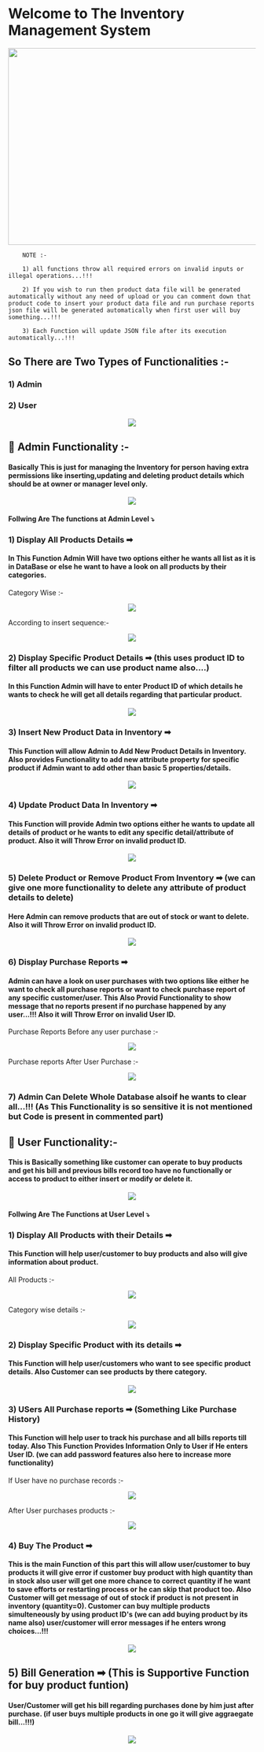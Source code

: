 # Welcome to The Inventory Management System 
<p align="center">
<img src="https://www.kindpng.com/picc/m/264-2640361_inventory-management-system-png-transparent-png.png" width="600" height="400"/>
</p>
                                                                                                                                   
        NOTE :- 

        1) all functions throw all required errors on invalid inputs or illegal operations...!!!

        2) If you wish to run then product data file will be generated automatically without any need of upload or you can comment down that product code to insert your product data file and run purchase reports json file will be generated automatically when first user will buy something...!!!
        
        3) Each Function will update JSON file after its execution automatically...!!!
## So There are Two Types of Functionalities :-
### 1) Admin
### 2) User

<p align="center">
<img src="https://raw.githubusercontent.com/Atharv-Chaudhari/ETG-Internship-Work-and-Projects/main/Inventory%20Management%20Using%20JSON/Images%20for%20Readme/Admin%26user.jpg"/>
</p>                                                                                                                          
                                                                                                                                   
## 🧿 Admin Functionality :-
#### Basically This is just for managing the Inventory for person having extra permissions like inserting,updating and deleting product details which should be at owner or manager level only.

<p align="center">
<img src="https://raw.githubusercontent.com/Atharv-Chaudhari/ETG-Internship-Work-and-Projects/main/Inventory%20Management%20Using%20JSON/Images%20for%20Readme/admin.jpg"/>
</p> 

#### Follwing Are The functions at Admin Level ⤵

### 1) Display All Products Details ➡
#### In This Function Admin Will have two options either he wants all list as it is in DataBase or else he want to have a look on all products by their categories.

Category Wise :-
<p align="center">
<img src="https://raw.githubusercontent.com/Atharv-Chaudhari/ETG-Internship-Work-and-Projects/main/Inventory%20Management%20Using%20JSON/Images%20for%20Readme/display_admin_catwise.jpg"/>
</p> 

According to insert sequence:-

<p align="center">
<img src="https://raw.githubusercontent.com/Atharv-Chaudhari/ETG-Internship-Work-and-Projects/main/Inventory%20Management%20Using%20JSON/Images%20for%20Readme/display_admin_insert.jpg"/>
</p>

### 2) Display Specific Product Details ➡ (this uses product ID to filter all products we can use product name also....)
#### In this Function Admin will have to enter Product ID of which details he wants to check he will get all details regarding that particular product.

<p align="center">
<img src="https://raw.githubusercontent.com/Atharv-Chaudhari/ETG-Internship-Work-and-Projects/main/Inventory%20Management%20Using%20JSON/Images%20for%20Readme/display_admin_specific.jpg"/>
</p> 

### 3) Insert New Product Data in Inventory ➡
#### This Function will allow Admin to Add New Product Details in Inventory. Also provides Functionality to add new attribute property for specific product if Admin want to add other than basic 5 properties/details.

<p align="center">
<img src="https://raw.githubusercontent.com/Atharv-Chaudhari/ETG-Internship-Work-and-Projects/main/Inventory%20Management%20Using%20JSON/Images%20for%20Readme/insert_admin.jpg"/>
</p> 

### 4) Update Product Data In Inventory ➡
#### This Function will provide Admin two options either he wants to update all details of product or he wants to edit any specific detail/attribute of product. Also it will Throw Error on invalid product ID.

<p align="center">
<img src="https://raw.githubusercontent.com/Atharv-Chaudhari/ETG-Internship-Work-and-Projects/main/Inventory%20Management%20Using%20JSON/Images%20for%20Readme/update_admin.jpg"/>
</p> 

### 5) Delete Product or Remove Product From Inventory ➡ (we can give one more functionality to delete any attribute of product details to delete)
#### Here Admin can remove products that are out of stock or want to delete. Also it will Throw Error on invalid product ID.

<p align="center">
<img src="https://raw.githubusercontent.com/Atharv-Chaudhari/ETG-Internship-Work-and-Projects/main/Inventory%20Management%20Using%20JSON/Images%20for%20Readme/update_admin.jpg"/>
</p> 

### 6) Display Purchase Reports ➡
#### Admin can have a look on user purchases with two options like either he want to check all purchase reports or  want to check purchase report of any specific customer/user. This Also Provid Functionality to show message that no reports present if no purchase happened by any user...!!! Also it will Throw Error on invalid User ID.

Purchase Reports Before any user purchase :- 
<p align="center">
<img src="https://raw.githubusercontent.com/Atharv-Chaudhari/ETG-Internship-Work-and-Projects/main/Inventory%20Management%20Using%20JSON/Images%20for%20Readme/reports_admin_before.jpg"/>
</p>

Purchase reports After User Purchase :-
<p align="center">
<img src="https://raw.githubusercontent.com/Atharv-Chaudhari/ETG-Internship-Work-and-Projects/main/Inventory%20Management%20Using%20JSON/Images%20for%20Readme/reports_admin_after.jpg"/>
</p> 

### 7) Admin Can Delete Whole Database alsoif he wants to clear all...!!! (As This Functionality is so sensitive it is not mentioned but Code is present in commented part)

## 🧿 User Functionality:-
#### This is Basically something like customer can operate to buy products and get his bill and previous bills record too have no functionally or access to product to either insert or modify or delete it.

<p align="center">
<img src="https://raw.githubusercontent.com/Atharv-Chaudhari/ETG-Internship-Work-and-Projects/main/Inventory%20Management%20Using%20JSON/Images%20for%20Readme/user.jpg"/>
</p> 

#### Follwing Are The Functions at User Level ⤵

### 1) Display All Products with their Details ➡
#### This Function will help user/customer to buy products and also will give information about product.

All Products :-
<p align="center">
<img src="https://raw.githubusercontent.com/Atharv-Chaudhari/ETG-Internship-Work-and-Projects/main/Inventory%20Management%20Using%20JSON/Images%20for%20Readme/display_user_all_products.jpg"/>
</p> 

Category wise details :-
<p align="center">
<img src="https://raw.githubusercontent.com/Atharv-Chaudhari/ETG-Internship-Work-and-Projects/main/Inventory%20Management%20Using%20JSON/Images%20for%20Readme/display_user_cat.jpg"/>
</p> 

### 2) Display Specific Product with its details ➡
#### This Function will help user/customers who want to see specific product details. Also Customer can see products by there category.

<p align="center">
<img src="https://raw.githubusercontent.com/Atharv-Chaudhari/ETG-Internship-Work-and-Projects/main/Inventory%20Management%20Using%20JSON/Images%20for%20Readme/user_specific_product.jpg"/>
</p>

### 3) USers All Purchase reports ➡ (Something Like Purchase History)
#### This Function will help user to track his purchase and all bills reports till today. Also This Function Provides Information Only to User if He enters User ID. (we can add password features also here to increase more functionality)

If User have no purchase records :-
<p align="center">
<img src="https://raw.githubusercontent.com/Atharv-Chaudhari/ETG-Internship-Work-and-Projects/main/Inventory%20Management%20Using%20JSON/Images%20for%20Readme/user_purchase_before.jpg"/>
</p>

After User purchases products :-
<p align="center">
<img src="https://raw.githubusercontent.com/Atharv-Chaudhari/ETG-Internship-Work-and-Projects/main/Inventory%20Management%20Using%20JSON/Images%20for%20Readme/user_purchase_after.jpg"/>
</p>

### 4) Buy The Product ➡
#### This is the main Function of this part this will allow user/customer to buy products it will give error if customer buy product with high quantity than in stock also user will get one more chance to correct quantity if he want to save efforts or restarting process or he can skip that product too. Also Customer will get message of out of stock if product is not present in inventory (quantity=0). Customer can buy multiple products simulteneously by using product ID's (we can add buying product by its name also) user/customer will error messages if he enters wrong choices...!!!

<p align="center">
<img src="https://raw.githubusercontent.com/Atharv-Chaudhari/ETG-Internship-Work-and-Projects/main/Inventory%20Management%20Using%20JSON/Images%20for%20Readme/user_purchase.jpg"/>
</p> 

## 5) Bill Generation ➡ (This is Supportive Function for buy product funtion) 
#### User/Customer will get his bill regarding purchases done by him just after purchase. (if user buys multiple products in one go it will give aggraegate bill...!!!)

<p align="center">
<img src="https://raw.githubusercontent.com/Atharv-Chaudhari/ETG-Internship-Work-and-Projects/main/Inventory%20Management%20Using%20JSON/Images%20for%20Readme/user_bill.jpg"/>
</p> 
